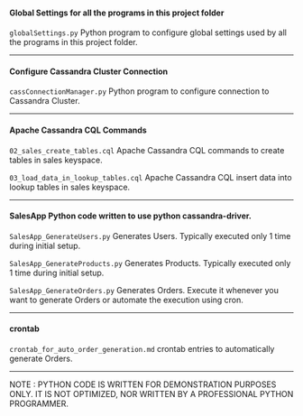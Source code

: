#### Global Settings for all the programs in this project folder

`globalSettings.py` Python program to configure global settings used by all the programs in this project folder.

---

#### Configure Cassandra Cluster Connection

`cassConnectionManager.py` Python program to configure connection to Cassandra Cluster.

---

#### Apache Cassandra CQL Commands

`02_sales_create_tables.cql` Apache Cassandra CQL commands to create tables in sales keyspace.

`03_load_data_in_lookup_tables.cql` Apache Cassandra CQL insert data into lookup tables in sales keyspace.

---

#### SalesApp Python code written to use python cassandra-driver.

`SalesApp_GenerateUsers.py` Generates Users. Typically executed only 1 time during initial setup.

`SalesApp_GenerateProducts.py` Generates Products. Typically executed only 1 time during initial setup.

`SalesApp_GenerateOrders.py` Generates Orders. Execute it whenever you want to generate Orders or automate the execution using cron.

---

#### crontab

`crontab_for_auto_order_generation.md` crontab entries to automatically generate Orders.

---

NOTE : PYTHON CODE IS WRITTEN FOR DEMONSTRATION PURPOSES ONLY. IT IS NOT OPTIMIZED, NOR WRITTEN BY A PROFESSIONAL PYTHON PROGRAMMER.
